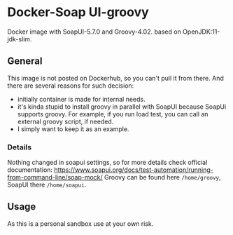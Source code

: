 # Docker-Soap UI-groovy

Docker image with SoapUI-5.7.0 and Groovy-4.02. based on OpenJDK:11-jdk-slim. 

## General

This image is not posted on Dockerhub, so you can't pull it from there. And there are several reasons for such 
decision: 

 - initially container is made for internal needs.
 - it's kinda stupid to install groovy in parallel with SoapUI because SoapUi supports groovy. For example, if you 
   run load test, you can call an external groovy script, if needed.
 - I simply want to keep it as an example. 

### Details

Nothing changed in soapui settings, so for more details check official documentation: https://www.soapui.org/docs/test-automation/running-from-command-line/soap-mock/
Groovy can be found here `/home/groovy`, SoapUI there `/home/soapui`.

## Usage

As this is a personal sandbox use at your own risk.